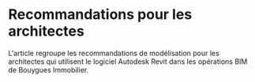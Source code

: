 # Recommandations pour les architectes

L'article regroupe les recommandations de modélisation pour les architectes qui utilisent le logiciel Autodesk Revit dans les opérations BIM de Bouygues Immobilier.

